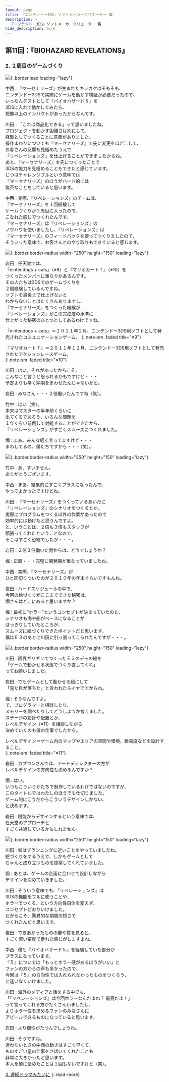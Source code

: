 ```yaml
---
layout: page
title: 『ニンテンドー3DS』ソフトメーカークリエーター 篇
description: >
  『ニンテンドー3DS』ソフトメーカークリエーター 篇
hide_description: ture
---
```


## 第11回：『BIOHAZARD REVELATIONS』

### 2. ２周目のゲームづくり

![](/interviews/jp/3ds/creators/vol1/img/mainvisual2.jpg){:.border.lead loading="lazy"}

中西
: 『マーセナリーズ』が生まれたキッカケはそもそも、<br>ニンテンドー3DSで実際にゲームを動かす検証が必要だったので、<br>いったんテストとして『バイオハザード５』を<br>3DSに入れて動かしてみたら、<br>想像以上のインパクトがあったからなんです。

川田
: 「これは商品化できる」って思いましたね。<br>プロジェクトを動かす困難さは別にして、<br>経験としてつくることに意義がありました。<br>操作まわりについても『マーセナリーズ』で先に変更をほどこして、<br>お客さんの反響も見極めたうえで<br>『リベレーションズ』を仕上げることができましたからね。<br>あと、『マーセナリーズ』を先につくったことで<br>3DSの能力を見極めることもできたと感じています。<br>じつはチャレンジブルという意味では<br>『マーセナリーズ』のほうがハード的には<br>無茶なことをしていると思います。

中西
: 実際、『リベレーションズ』のチームは、<br>『マーセナリーズ』を１回経験して<br>ゲームづくりが２周目に入ったので、<br>こなれた感じでつくれたんです。<br>『マーセナリーズ』は『リベレーションズ』の<br>ノウハウを使いましたし、『リベレーションズ』は<br>『マーセナリーズ』のフィードバックを使ってつくりましたので、<br>そういった意味で、お客さんとのやり取りもできていると感じます。

![](/interviews/jp/3ds/creators/vol1/img/photo9.jpg){:.border.border-radius width="250" height="150" loading="lazy"}

岩田
: 任天堂では、<br>『nintendogs + cats』（※9）と『マリオカート７』（※10）を<br>つくったメンバーに重なりがあるんです。<br>その人たちは3DSでのゲームづくりを<br>２周経験しているんですね。<br>ソフトを最後まで仕上げないと<br>わからないことはたくさんありますし、<br>『マーセナリーズ』をつくった経験が<br>『リベレーションズ』がこの完成度の水準に<br>仕上がった秘密のひとつとしてあるわけですね。

『nintendogs + cats』＝２０１１年２月、ニンテンドー3DS用ソフトとして発売されたコミュニケーションゲーム。
{:.note-sm .faded title="※9"}

『マリオカート７』＝２０１１年１２月、ニンテンドー3DS用ソフトとして発売されたアクションレースゲーム。              
{:.note-sm .faded title="※10"}

川田
: はい。それがあったからこそ、<br>こんなこと言うと怒られるかもですけど・・・<br>予定よりも早く納期をまわせたんじゃないかと。

岩田
: みなさん・・・２倍働いたんですね（笑）。

竹中
: はい（笑）。<br>本来はマスターの半年前くらいに<br>出てくるであろう、いろんな問題を<br>１年くらい前倒しで対処することができたから、<br>『リベレーションズ』がすごくスムーズにつくれました。

堀
: まあ、みんな軽く言ってますけど・・・<br>まわしてるの、僕たちですから・・・（笑）。

![](/interviews/jp/3ds/creators/vol1/img/photo10.jpg){:.border.border-radius width="250" height="150" loading="lazy"}

竹中
: あ、すいません。<br>ありがとうございます。

中西
: まあ、結果的にすごくプラスになったんで、<br>やってよかったですけどね。

川田
: 『マーセナリーズ』をつくっているあいだに<br>『リベレーションズ』のシナリオをつくるとか、<br>実際にプログラムをつくる以外の作業があったので<br>効率的には動けたと思うんですよ。<br>と、いうことは、２倍も３倍もスタッフが<br>頑張ってくれたということなので、<br>そこはすごく恐縮でしたが・・・。

岩田
: ２倍３倍働いた側からは、どうでしょうか？

堀
: 正直・・・完璧に開発期が重なっていましたね。

中西
: 実際、『マーセナリーズ』が<br>ひと区切りついたのが２０１０年の年末ぐらいですもんね。

岩田
: ハードスケジュールの中で、<br>今回の絵づくりがここまでできた秘密は、<br>堀さんはどこにあると思いますか？

堀
: 最初に“ホラー”というコンセプトが決まっていたのと、<br>シナリオも海や船がベースになることが<br>はっきりしていたところが、<br>スムーズに絵づくりできたポイントだと思います。<br>僕はＥ３のあとに川田に引っ張ってこられたんですが・・・。

![](/interviews/jp/3ds/creators/vol1/img/photo11.jpg){:.border.border-radius width="250" height="150" loading="lazy"}

川田
: 限界ギリギリでつくったＥ３のデモの絵を<br>「ゲームで動かせる状態でつくり直してくれ」<br>ってお願いしました。

岩田
: でもゲームとして動かせる絵にして<br>「見た目が落ちた」と言われたらイヤですからね。

堀
: そうなんですよ。<br>で、プログラマーと相談したり、<br>メモリーを調べたりしてどうしようか考えました。<br>ステージの設計や配置とか、<br>レベルデザイン（※11）を相談しながら<br>決めていくのも僕の仕事でしたから。

レベルデザイン＝ゲーム内のマップやエリアの空間や環境、難易度などを設計すること。              
{:.note-sm .faded title="※11"}

岩田
: カプコンさんでは、アートディレクターの方が<br>レベルデザインの方向性も決めるんですか？

堀
: はい。<br>いつもこういうかたちで制作しているわけではないのですが、<br>このタイトルではわたしのほうでも仕切りました。<br>ゲーム的にこうだからこういうデザインしかない、<br>と決めます。

岩田
: 機能からデザインするという意味では、<br>任天堂のアプローチと<br>すごく共通しているかもしれません。

![](/interviews/jp/3ds/creators/vol1/img/photo12.jpg){:.border.border-radius width="250" height="150" loading="lazy"}

川田
: 堀はプランニングに近いことをやっていましたね。<br>絵づくりをするうえで、しかもゲームとして<br>ちゃんと成り立つものを提案してくれていました。

堀
: あとは、ゲームの企画に合わせて設計しながら<br>デザインを決めていきました。

川田
: そういう意味でも、『リベレーションズ』は<br>3DSの機能をフルに使うことや、<br>ホラーでつくる、という方向性自体を変えず、<br>コンセプトどおりいけました。<br>だからこそ、驚異的な期間の短さで<br>つくれたんだと思います。

岩田
: できあがったものの量や質を見ると、<br>すごく濃い密度で走れた感じがしますよね。

中西
: 僕も『バイオハザード５』を経験していた部分が<br>プラスになっています。<br>『５』については「もっとホラー感があるほうがいい」と<br>ファンの方からの声も多かったので、<br>今回は『５』の方向性では入れられなかったものをつくろう、<br>と迷いなくいけました。

川田
: 海外のメディアと話をする中でも、<br>「『リベレーションズ』は今回ホラーなんだよね？ 最高だよ！」<br>って言ってくれる方がたくさんいましたし、<br>よりホラー性を求めるファンのみなさんに<br>アピールできるものになっていると思います。

岩田
: より個性がたつんでしょうね。

川田
: そうですね。<br>迷わないときの中西の動きはすごく早くて、<br>ものすごい量の仕事をさばいてくれたことも<br>非常に大きかったと思います。<br>本人を前に褒めたことは１回もないですけど（笑）。

[3. 連続ドラマみたいに](3.md)
{:.read-more}

